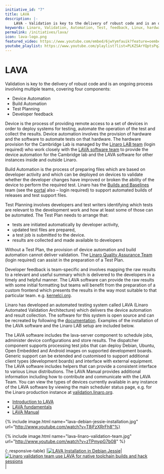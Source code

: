 ```yaml
---
initiative_id: "7"
title: LAVA
description: |-
    LAVA - Validation is key to the delivery of robust code and is an ongoing process involving multiple teams.
keywords: Linaro, Validation, Automation, Test, feedback, Linux, hardware, Build
permalink: /initiatives/lava/
icon: lava-logo.png
featured_video: https://www.youtube.com/embed/6jwYymfauik?feature=oembed
youtube_playlist: https://www.youtube.com/playlist?list=PLKZSArYQptsPqZwWtTbWEDG8Mni_e4qtJ
---
```

# LAVA

Validation is key to the delivery of robust code and is an ongoing process involving multiple teams, covering four components:

- Device Automation
- Build Automation
- Test Planning
- Developer feedback

Device  is the process of providing remote access to a set of devices in order to deploy systems for testing, automate the operation of the test and collect the results. Device automation involves the provision of hardware and the software to automate tests on that hardware. The hardware provision for the Cambridge Lab is managed by the [Linaro LAB team](https://wiki.linaro.org/%22https%3A//collaborate.linaro.org/pages/viewpage.action%3Ftitle%3DLinaro%2BLAB%26spaceKey%3DEP) (login required) who work closely with the [LAVA software team](https://wiki.linaro.org/LAVA) to provide the device automation for the Cambridge lab and the LAVA software for other instances inside and outside Linaro.

Build Automation is the process of preparing files which are based on developer activity and which can be deployed on devices to validate whether the developer changes have improved or broken the ability of the device to perform the required test. Linaro has the [Builds and Baselines](https://support.linaro.org/home) team (see the [portal](https://collaborate.linaro.org/pages/viewpage.action?title=Builds+and+Baselines+%28BB%29+DRAFT&spaceKey=EP) also – login required) to support automated builds of releases and test support files.

Test Planning involves developers and test writers identifying which tests are relevant to the development work and how at least some of those can be automated. The Test Plan needs to arrange that:

- tests are initiated automatically by developer activity,
- updated test files are prepared,
- a test job is submitted to the device.
- results are collected and made available to developers

Without a Test Plan, the provision of device automation and build automation cannot deliver validation. The [Linaro Quality Assurance Team](https://collaborate.linaro.org/pages/viewpage.action?pageId=47841921) (login required) can assist in the preparation of a Test Plan.

Developer feedback is team-specific and involves mapping the raw results to a relevant and useful summary which is delivered to the developers in a timely and helpful manner. The LAVA software can provide the raw results with some initial formatting but teams will benefit from the preparation of a custom frontend which presents the results in the way most suitable to that particular team. e.g. [kernelci.org](http://kernelci.org/).

Linaro has developed an automated testing system called LAVA (Linaro Automated Validation Architecture) which delivers the device automation and result collection. The software for this system is open source and can be recreated by following the [documentation](https://validation.linaro.org/static/docs/). Examples of the installation of the LAVA software and the Linaro LAB setup are included below.

The LAVA software includes the lava-server component to schedule jobs, administer device configurations and store results.  The dispatcher component supports processing test jobs that can deploy Debian, Ubuntu, Open Embedded and Android images on supported development boards. Generic support can be extended and customised to support additional client types (development boards) and interface with external equipment. The LAVA software includes helpers that can provide a consistent interface to various Linux distributions. The LAVA Manual provides additional information including how to contribute and communicate with the LAVA Team. You can view the types of devices currently available in any instance of the LAVA software by viewing the main scheduler status page, e.g. for the Linaro production instance at [validation.linaro.org](https://validation.linaro.org/scheduler/).

- [Introduction to LAVA](http://www.linaro.org/blog/community-blog/automated-validation-with-lava/)
- [LAVA fundamentals](http://www.linaro.org/blog/lava-blog/lava-fundamentals/)
- [LAVA Manual](https://validation.linaro.org/static/docs/)

{% include image.html name="lava-debian-jessie-installation.jpg" url="http://www.youtube.com/watch?v=T8jFzXRrFh8"%}

{% include image.html name="lava-linaro-validation-team.jpg" url="http://www.youtube.com/watch?v=zTPmypG7b08" %}

{:.responsive-table}
|[![LAVA Installation in Debian Jessie](http://img.youtube.com/vi/T8jFzXRrFh8/0.jpg)](http://www.youtube.com/watch?v=T8jFzXRrFh8)|[![Linaro validation team use LAVA for native toolchain builds and hack sessions](http://img.youtube.com/vi/zTPmypG7b08/0.jpg)](http://www.youtube.com/watch?v=zTPmypG7b08)|

